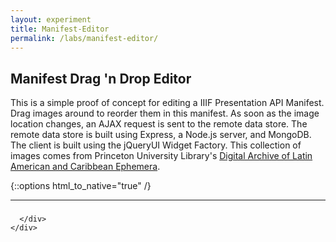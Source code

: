 ```yaml
---
layout: experiment
title: Manifest-Editor
permalink: /labs/manifest-editor/
---
```

## Manifest Drag 'n Drop Editor
This is a simple proof of concept for editing a IIIF Presentation API Manifest.  Drag images around to reorder them in this manifest.  As soon as the image location changes, an AJAX request is sent to the remote data store.  The remote data store is built using Express, a Node.js server, and MongoDB.  The client is built using the jQueryUI Widget Factory.  This collection of images comes from Princeton University Library's [Digital Archive of Latin American and Caribbean Ephemera](http://lae.princeton.edu).

{::options html_to_native="true" /}

<hr/>
<div class="container" style="margin-top:20px; max-width:800px;">
    <div id="notice" class="alert-info"></div>
    <h3 id="title"></h3>
    <div class="row">
      <div id="sortable">

      </div>
    </div>
</div>

<script src="{{ "/js/prospero.js" | prepend: site.baseurl }}">
